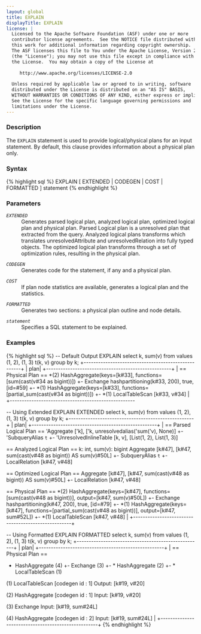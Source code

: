 ```yaml
---
layout: global
title: EXPLAIN
displayTitle: EXPLAIN
license: |
  Licensed to the Apache Software Foundation (ASF) under one or more
  contributor license agreements.  See the NOTICE file distributed with
  this work for additional information regarding copyright ownership.
  The ASF licenses this file to You under the Apache License, Version 2.0
  (the "License"); you may not use this file except in compliance with
  the License.  You may obtain a copy of the License at
 
     http://www.apache.org/licenses/LICENSE-2.0
 
  Unless required by applicable law or agreed to in writing, software
  distributed under the License is distributed on an "AS IS" BASIS,
  WITHOUT WARRANTIES OR CONDITIONS OF ANY KIND, either express or implied.
  See the License for the specific language governing permissions and
  limitations under the License.
---
```


### Description

The `EXPLAIN` statement is used to provide logical/physical plans for an input statement. 
By default, this clause provides information about a physical plan only.

### Syntax

{% highlight sql %}
EXPLAIN [ EXTENDED | CODEGEN | COST | FORMATTED ] statement
{% endhighlight %}

### Parameters

<dl>
  <dt><code><em>EXTENDED</em></code></dt>
  <dd>Generates parsed logical plan, analyzed logical plan, optimized logical plan and physical plan.
   Parsed Logical plan is a unresolved plan that extracted from the query.
   Analyzed logical plans transforms which translates unresolvedAttribute and unresolvedRelation into fully typed objects.
   The optimized logical plan transforms through a set of optimization rules, resulting in the physical plan.
  </dd>
</dl> 

<dl>
  <dt><code><em>CODEGEN</em></code></dt>
  <dd>Generates code for the statement, if any and a physical plan.</dd>
</dl>

<dl>
  <dt><code><em>COST</em></code></dt>
  <dd>If plan node statistics are available, generates a logical plan and the statistics.</dd>
</dl>

<dl>
  <dt><code><em>FORMATTED</em></code></dt>
  <dd>Generates two sections: a physical plan outline and node details.</dd>
</dl>

<dl>
  <dt><code><em>statement</em></code></dt>
  <dd>
    Specifies a SQL statement to be explained.
  </dd>
 </dl>

### Examples

{% highlight sql %}
-- Default Output
EXPLAIN select k, sum(v) from values (1, 2), (1, 3) t(k, v) group by k;
  +----------------------------------------------------+
  |                                                plan|
  +----------------------------------------------------+
  | == Physical Plan ==
   *(2) HashAggregate(keys=[k#33], functions=[sum(cast(v#34 as bigint))])
   +- Exchange hashpartitioning(k#33, 200), true, [id=#59]
      +- *(1) HashAggregate(keys=[k#33], functions=[partial_sum(cast(v#34 as bigint))])
         +- *(1) LocalTableScan [k#33, v#34]
  |
  +----------------------------------------------------

-- Using Extended
EXPLAIN EXTENDED select k, sum(v) from values (1, 2), (1, 3) t(k, v) group by k;
  +----------------------------------------------------+
  |                                                plan|
  +----------------------------------------------------+
  | == Parsed Logical Plan ==
   'Aggregate ['k], ['k, unresolvedalias('sum('v), None)]
   +- 'SubqueryAlias `t`
      +- 'UnresolvedInlineTable [k, v], [List(1, 2), List(1, 3)]
   
   == Analyzed Logical Plan ==
   k: int, sum(v): bigint
   Aggregate [k#47], [k#47, sum(cast(v#48 as bigint)) AS sum(v)#50L]
   +- SubqueryAlias `t`
      +- LocalRelation [k#47, v#48]
   
   == Optimized Logical Plan ==
   Aggregate [k#47], [k#47, sum(cast(v#48 as bigint)) AS sum(v)#50L]
   +- LocalRelation [k#47, v#48]
   
   == Physical Plan ==
   *(2) HashAggregate(keys=[k#47], functions=[sum(cast(v#48 as bigint))], output=[k#47, sum(v)#50L])
  +- Exchange hashpartitioning(k#47, 200), true, [id=#79]
     +- *(1) HashAggregate(keys=[k#47], functions=[partial_sum(cast(v#48 as bigint))], output=[k#47, sum#52L])
      +- *(1) LocalTableScan [k#47, v#48]
  |
  +----------------------------------------------------+

-- Using Formatted
EXPLAIN FORMATTED select k, sum(v) from values (1, 2), (1, 3) t(k, v) group by k;
  +----------------------------------------------------+
  |                                                plan|
  +----------------------------------------------------+
  | == Physical Plan ==
   * HashAggregate (4)
   +- Exchange (3)
      +- * HashAggregate (2)
         +- * LocalTableScan (1)
   
   
   (1) LocalTableScan [codegen id : 1]
   Output: [k#19, v#20]
        
   (2) HashAggregate [codegen id : 1]
   Input: [k#19, v#20]
        
   (3) Exchange 
   Input: [k#19, sum#24L]
        
   (4) HashAggregate [codegen id : 2]
   Input: [k#19, sum#24L] 
  |
  +----------------------------------------------------+
{% endhighlight %}
